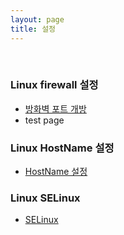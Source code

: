 ```yaml
---
layout: page
title: 설정
---
```


<br>

### Linux firewall 설정

* [방화벽 포트 개방](/2023/07/19/linux-firewall)
* test page

### Linux HostName 설정

* [HostName 설정](/2023/07/19/linux-hostname)

### Linux SELinux

* [SELinux](/2023/07/19/linux-SELinux)
